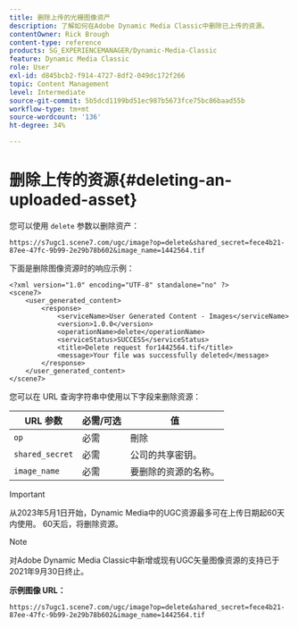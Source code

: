 ```yaml
---
title: 删除上传的光栅图像资产
description: 了解如何在Adobe Dynamic Media Classic中删除已上传的资源。
contentOwner: Rick Brough
content-type: reference
products: SG_EXPERIENCEMANAGER/Dynamic-Media-Classic
feature: Dynamic Media Classic
role: User
exl-id: d845bcb2-f914-4727-8df2-049dc172f266
topic: Content Management
level: Intermediate
source-git-commit: 5b5dcd1199bd51ec987b5673fce75bc86baad55b
workflow-type: tm+mt
source-wordcount: '136'
ht-degree: 34%

---
```


# 删除上传的资源{#deleting-an-uploaded-asset}

您可以使用 `delete` 参数以删除资产：

```as3
https://s7ugc1.scene7.com/ugc/image?op=delete&shared_secret=fece4b21-87ee-47fc-9b99-2e29b78b602&image_name=1442564.tif
```

下面是删除图像资源时的响应示例：

```as3
<?xml version="1.0" encoding="UTF-8" standalone="no" ?> 
<scene7> 
    <user_generated_content> 
        <response> 
            <serviceName>User Generated Content - Images</serviceName> 
            <version>1.0.0</version> 
            <operationName>delete</operationName> 
            <serviceStatus>SUCCESS</serviceStatus> 
            <title>Delete request for1442564.tif</title> 
            <message>Your file was successfully deleted</message> 
        </response> 
    </user_generated_content> 
</scene7>
```

您可以在 URL 查询字符串中使用以下字段来删除资源：

| URL 参数 | 必需/可选 | 值 |
| --- | --- | --- |
| `op` | 必需 | 刪除 |
| `shared_secret` | 必需 | 公司的共享密钥。 |
| `image_name` | 必需 | 要删除的资源的名称。 |

<!-- <li>For Vector:fxg_name</li> -->

>[!IMPORTANT]
>
>从2023年5月1日开始，Dynamic Media中的UGC资源最多可在上传日期起60天内使用。 60天后，将删除资源。

>[!NOTE]
>
>对Adobe Dynamic Media Classic中新增或现有UGC矢量图像资源的支持已于2021年9月30日终止。

**示例图像 URL：**

`https://s7ugc1.scene7.com/ugc/image?op=delete&shared_secret=fece4b21-87ee-47fc-9b99-2e29b78b602&image_name=1442564.tif`

<!-- **Sample vector URL:**

`https://s7ugc1.scene7.com/ugc/vector?op=delete&shared_secret=2160a8fa-cec6-45ba-8d59- ca595f6d2b47& &fxg_name=8875744.fxg` -->
